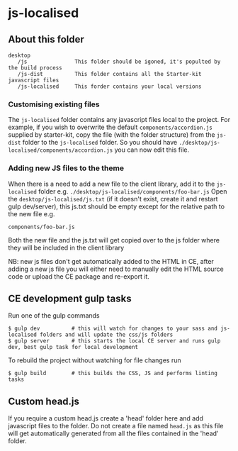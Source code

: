# js-localised 
## About this folder 
```
desktop
   /js               This folder should be igoned, it's populted by the build process
   /js-dist          This folder contains all the Starter-kit javascript files
   /js-localised     This forder contains your local versions  
```

### Customising existing files 
The `js-localised` folder contains any javascript files local to the project. 
For example, if you wish to overwrite the default `components/accordion.js` supplied by starter-kit, copy the file (with the folder structure) from the `js-dist` folder to the `js-localised` folder. 
So you should have `./desktop/js-localised/components/accordion.js` you can now edit this file.

### Adding new JS files to the theme
When there is a need to add a new file to the client library, add it to the `js-localised` folder e.g. `./desktop/js-localised/components/foo-bar.js` 
Open the `desktop/js-localised/js.txt` (if it doesn't exist, create it and restart gulp dev/server), this js.txt should be empty except for the relative path to the new file e.g.
```
components/foo-bar.js
```
Both the new file and the js.txt will get copied over to the js folder where they will be included in the client library 

NB: new js files don't get automatically added to the HTML in CE, after adding a new js file you will either need to manually edit the HTML source code or upload the CE package and re-export it.

## CE development gulp tasks
Run one of the gulp commands
 
```
$ gulp dev          # this will watch for changes to your sass and js-localised folders and will update the css/js folders
$ gulp server       # this starts the local CE server and runs gulp dev, best gulp task for local development 
```

To rebuild the project without watching for file changes run 
```
$ gulp build        # this builds the CSS, JS and performs linting tasks 
``` 
 
## Custom head.js
If you require a custom head.js create a 'head' folder here and add javascript files to the folder.
Do not create a file named `head.js` as this file will get automatically generated from all the files contained in the 'head' folder.

